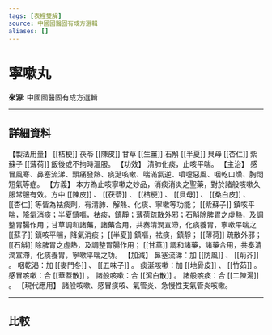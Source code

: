 ```yaml
---
tags: [表裡雙解]
source: 中國國醫固有成方選輯
aliases: []
---
```


# 寧嗽丸

**來源**: 中國國醫固有成方選輯  

---

## 詳細資料
【製法用量】 [[桔梗]] 茯苓 [[陳皮]] 甘草 [[生薑]] 石斛 [[半夏]] 貝母 [[杏仁]] 紫蘇子 [[薄荷]] 飯後或不拘時溫服。
【功效】
清肺化痰，止咳平喘。
【主治】
感冒風寒、鼻塞流涕、頭痛發熱、痰涎咳嗽、喘滿氣逆、噴嚏惡風、咽乾口燥、胸悶短氣等症。
【方義】
本方為止咳寧嗽之妙品，消痰消炎之聖藥，對於諸般咳嗽久服常服有效。方中 [[陳皮]] 、 [[茯苓]] 、 [[桔梗]] 、 [[貝母]] 、 [[桑白皮]] 、 [[杏仁]] 等皆為袪痰劑，有清肺、解熱、化痰、寧嗽等功能； [[紫蘇子]] 鎮咳平喘，降氣消痰；半夏鎮嘔，袪痰，鎮靜；薄荷疏散外邪；石斛除脾胃之虛熱，及調整胃腸作用；甘草調和諸藥，諸藥合用，共奏清潤宣滯，化痰養胃，寧嗽平喘之 [[蘇子]] 鎮咳平喘，降氣消痰； [[半夏]] 鎮嘔，袪痰，鎮靜； [[薄荷]] 疏散外邪； [[石斛]] 除脾胃之虛熱，及調整胃腸作用； [[甘草]] 調和諸藥，諸藥合用，共奏清潤宣滯，化痰養胃，寧嗽平喘之功。
【加減】
鼻塞流涕：加 [[防風]] 、 [[荊芥]] 。
咽乾渴：加 [[麥門冬]] 、 [[五味子]] 。
痰涎咳嗽：加 [[地骨皮]] 、 [[竹茹]] 。
感冒咳嗽：合 [[華蓋散]] 。
諸般咳嗽：合 [[瀉白散]] 。
諸般咳痰：合 [[二陳湯]] 。
【現代應用】
諸般咳嗽、感冒痰咳、氣管炎、急慢性支氣管炎咳嗽。

---

## 比較
